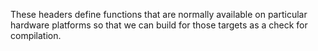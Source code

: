 These headers define functions that are normally available on particular
hardware platforms so that we can build for those targets as a check for
compilation.